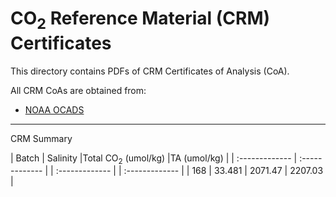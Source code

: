 # CO<sub>2</sub> Reference Material (CRM) Certificates

This directory contains PDFs of CRM Certificates of Analysis (CoA).

All CRM CoAs are obtained from:
- [NOAA OCADS](https://www.nodc.noaa.gov/ocads/oceans/Dickson_CRM/batches.html)

---

CRM Summary

| Batch | Salinity     |Total  CO<sub>2</sub> (umol/kg) |TA (umol/kg) |
| :------------- | :------------- | | :------------- | | :------------- |
| 168       | 33.481      | 2071.47       | 2207.03        |
